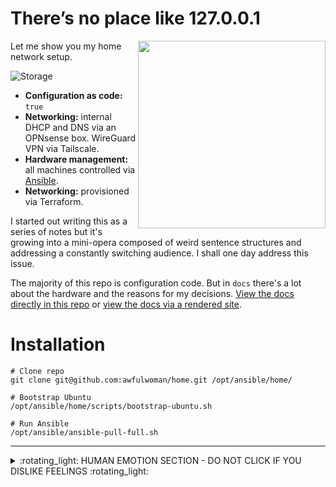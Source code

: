 # There’s no place like 127.0.0.1

<img align="right" width="300" src="https://i.insider.com/5b8ec9f52badb96daa2c4818?width=700" alt="">

Let me show you my home network setup. 

![Storage](https://healthchecks.io/badge/37a7ad4c-57bd-4cea-9118-f2c5df/1bQ__A5n/host-storage.svg)


- **Configuration as code:** `true`
- **Networking:** internal DHCP and DNS via an OPNsense box. WireGuard VPN via Tailscale. 
- **Hardware management:** all machines controlled via [Ansible](ansible).
- **Networking:** provisioned via Terraform.

I started out writing this as a series of notes but it's growing into a mini-opera composed of weird sentence structures and addressing a constantly switching audience. I shall one day address this issue.

The majority of this repo is configuration code. But in `docs` there's a lot about the hardware and the reasons for my decisions. [View the docs directly in this repo](docs/) or [view the docs via a rendered site](https://awfulwoman.github.io/home/).


# Installation

```
# Clone repo
git clone git@github.com:awfulwoman/home.git /opt/ansible/home/

# Bootstrap Ubuntu
/opt/ansible/home/scripts/bootstrap-ubuntu.sh

# Run Ansible
/opt/ansible/ansible-pull-full.sh
```
---

<details>
  <summary>:rotating_light: HUMAN EMOTION SECTION - DO NOT CLICK IF YOU DISLIKE FEELINGS :rotating_light:</summary>
  
## HUMAN EMOTION: PLEASE LEAVE IF YOU CAN'T COPE

This is all part of a huge learning and emotional experience for me. I spent a lot of 2020 and 2021 in hospital, dealing with a lot of medical shit. 
  
When I got out I decided that some changes were needed to my life. One of those changes was to make a gigantic (and frankly ill-planned) career change from Frontend Development - where I was mostly a manager and therefore spent my majority of time piloting spreadsheets -  right over to infrastructure & Platform Engineering as *an actual engineer and not a manager*.

Part of skilling up in this new role has been doing lots of learning on the side. 
  
This repo is one of those learnings. 
  
(Also I am coming to accept that I'm a massive nerd and that I'm allowed to play with tech shit as a hobby and that I probably have lots of internalised misogyny about a womans relationship to tech).

So if you see mistakes in this repo... well, it's because I'm new at all this. But on the bright side I think I'm coming into this strong and that things will only, as they say, get better. My enormous levels of ADHD (yes really ADHD and no not just being scatty) and me being a junior-grade space cadet means that my brain works well at fitting unrelated concepts and systems together. "Shit at the detail, fantastic at the big picture" is my elevator pitch. 

Anyway, enough of that. I'm sure you're hungry for code by now.

UPDATE 1 YEAR LATER: I became a manager again. But it's MUCH better this time. ❤️

</details>


